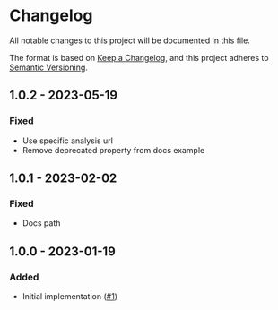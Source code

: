 # Changelog
All notable changes to this project will be documented in this file.

The format is based on [Keep a Changelog](https://keepachangelog.com/en/1.0.0/),
and this project adheres to [Semantic Versioning](https://semver.org/spec/v2.0.0.html).

## 1.0.2 - 2023-05-19
### Fixed
- Use specific analysis url
- Remove deprecated property from docs example

## 1.0.1 - 2023-02-02
### Fixed
- Docs path

## 1.0.0 - 2023-01-19
### Added
- Initial implementation ([#1](https://github.com/scm-manager/scm-sonar-plugin/pull/1))

